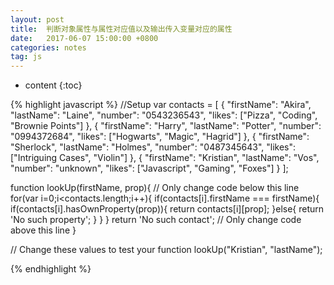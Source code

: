 ```yaml
---
layout: post
title:  判断对象属性与属性对应值以及输出传入变量对应的属性
date:   2017-06-07 15:00:00 +0800
categories: notes
tag: js
---
```


* content
{:toc}


{% highlight javascript %}
//Setup
var contacts = [
    {
        "firstName": "Akira",
        "lastName": "Laine",
        "number": "0543236543",
        "likes": ["Pizza", "Coding", "Brownie Points"]
    },
    {
        "firstName": "Harry",
        "lastName": "Potter",
        "number": "0994372684",
        "likes": ["Hogwarts", "Magic", "Hagrid"]
    },
    {
        "firstName": "Sherlock",
        "lastName": "Holmes",
        "number": "0487345643",
        "likes": ["Intriguing Cases", "Violin"]
    },
    {
        "firstName": "Kristian",
        "lastName": "Vos",
        "number": "unknown",
        "likes": ["Javascript", "Gaming", "Foxes"]
    }
];

function lookUp(firstName, prop){
// Only change code below this line
  for(var i=0;i<contacts.length;i++){
    if(contacts[i].firstName === firstName){
      if(contacts[i].hasOwnProperty(prop)){
        return contacts[i][prop];
      }else{
        return 'No such property';
      }
    }
  }
  return 'No such contact';
// Only change code above this line
}

// Change these values to test your function
lookUp("Kristian", "lastName");


{% endhighlight %}